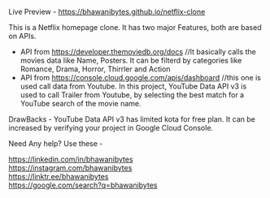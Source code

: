 Live Preview - https://bhawanibytes.github.io/netflix-clone

This is a Netflix homepage clone.
It has two major Features, both are based on APIs.
 - API from https://developer.themoviedb.org/docs  //It basically calls the movies data like Name, Posters. It can be filterd by categories like Romance, Drama, Horror, Thirrler and Action
 - API from https://console.cloud.google.com/apis/dashboard //this one is used call data from Youtube. In this project, YouTube Data API v3 is used to call Trailer from Youtube, by selecting the best match for a YouTube search of the movie name.


DrawBacks -
          YouTube Data API v3 has limited kota for free plan. It can be increased by verifying your project in Google Cloud Console.


Need Any help? Use these -

https://linkedin.com/in/bhawanibytes<br/>
https://instagram.com/bhawanibytes <br/>
https://linktr.ee/bhawanibytes <br/>
https://google.com/search?q=bhawanibytes


